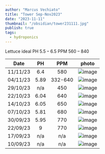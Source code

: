 ```yaml
---
author: "Marcus Vechiato"
title: "Tower Sep-Nov2023"
date: "2023-11-11"
thumbnail: "/obsidian/tower231111.jpg"
publish: true
tags:
  - hydroponics
--- 
```

Lettuce	ideal PH 5.5 – 6.5 PPM 560 – 840

| Date     | PH   | PPM  | photo |
| -------- | :----: | :----: | :---: |
| 11/11/23 | 6.4  | 580  | ![image](/obsidian/tower231111.jpg) | 
| 04/11/23 | 5.89 | 332-640 | ![image](/obsidian/tower231104.jpg) | 
| 29/10/23 | n/a | 450  |  ![image](/obsidian/tower231029.jpeg)  |
| 22/10/23 | 6.04 | 640  |  ![image](/obsidian/tower231022.jpg)  |
| 14/10/23 | 6.05 | 650  |  ![image](/obsidian/tower231014.jpg)  |
| 07/10/23 | 5.81 | 680  |  ![image](/obsidian/tower231007.jpeg) |
| 30/09/23 | 5.95 | 770  |  ![image](/obsidian/tower230930.jpg)  |
| 22/09/23 | 9    | 770  |  ![image](/obsidian/tower230922.jpg)  | 
| 17/09/23 | n/a  | n/a  |  ![image](/obsidian/tower230917.png)  |
| 10/09/23 | n/a  | n/a  |  ![image](/obsidian/tower230923.png)  |
